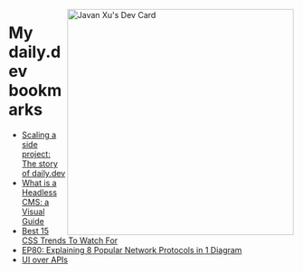 
<a href="https://app.daily.dev/JavanXU"><img align="right" src="https://api.daily.dev/devcards/e45a150971844cd6959a94bb94e861ea.png?r=quw" width="400" alt="Javan Xu's Dev Card"/></a>

# My daily.dev bookmarks
<!-- daily.dev BOOKMARKS:START -->
- [Scaling a side project: The story of daily.dev](https://app.daily.dev/posts/iYoVtaeky?utm_source=rss&utm_medium=bookmarks&utm_campaign=6ueXw3FRNQzpNtewCDbI6)
- [What is a Headless CMS: a Visual Guide](https://app.daily.dev/posts/M9PXKD1dz?utm_source=rss&utm_medium=bookmarks&utm_campaign=6ueXw3FRNQzpNtewCDbI6)
- [Best 15 CSS Trends To Watch For](https://app.daily.dev/posts/tTqW40Xbq?utm_source=rss&utm_medium=bookmarks&utm_campaign=6ueXw3FRNQzpNtewCDbI6)
- [EP80: Explaining 8 Popular Network Protocols in 1 Diagram](https://app.daily.dev/posts/EIhQZp5JY?utm_source=rss&utm_medium=bookmarks&utm_campaign=6ueXw3FRNQzpNtewCDbI6)
- [UI over APIs](https://app.daily.dev/posts/9FKAcHI9Y?utm_source=rss&utm_medium=bookmarks&utm_campaign=6ueXw3FRNQzpNtewCDbI6)
<!-- daily.dev BOOKMARKS:END -->
